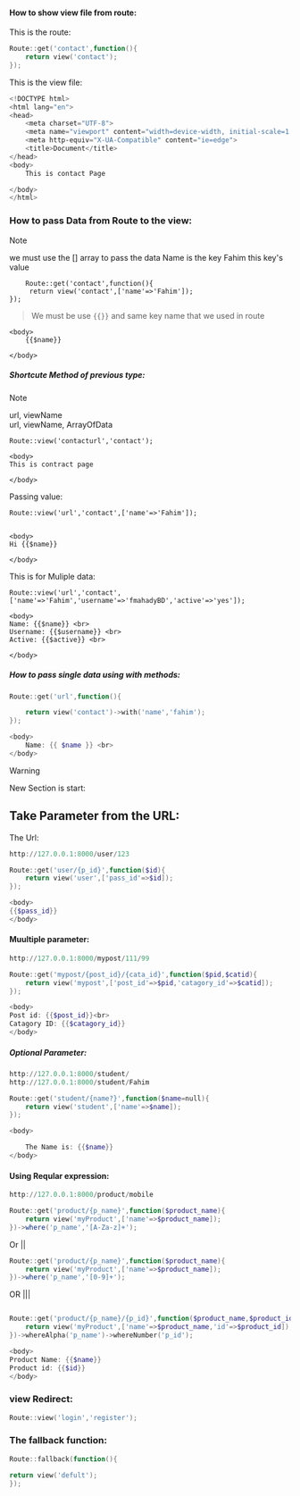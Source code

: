 #### How to show view file from route:

This is the route:

```powershell
Route::get('contact',function(){
    return view('contact');
});
```

This is the view file:

```powershell
<!DOCTYPE html>
<html lang="en">
<head>
    <meta charset="UTF-8">
    <meta name="viewport" content="width=device-width, initial-scale=1.0">
    <meta http-equiv="X-UA-Compatible" content="ie=edge">
    <title>Document</title>
</head>
<body>
    This is contact Page

</body>
</html>

```

### How to pass Data from Route to the view:

> [!NOTE]
> we must use the [] array to pass the data
> Name is the key
> Fahim this key's value

```powertshell
    Route::get('contact',function(){
     return view('contact',['name'=>'Fahim']);
});

```

> We must be use `{{}}` and same key name that we used in route

```powertshell
<body>
    {{$name}}

</body>

```

##### Shortcute Method of previous type:

> [!NOTE]
> url, viewName <br>
> url, viewName, ArrayOfData

```powertshell
Route::view('contacturl','contact');

```

```powertshell
<body>
This is contract page

</body>

```

Passing value:

```powertshell
Route::view('url','contact',['name'=>'Fahim']);

```

```powertshell

<body>
Hi {{$name}}

</body>
```

This is for Muliple data:

```powertshell
Route::view('url','contact',['name'=>'Fahim','username'=>'fmahadyBD','active'=>'yes']);

```

```powertshell
<body>
Name: {{$name}} <br>
Username: {{$username}} <br>
Active: {{$active}} <br>

</body>
```

##### How to pass single data using with methods:

```powershell
Route::get('url',function(){

    return view('contact')->with('name','fahim');
});

```

```powershell
<body>
    Name: {{ $name }} <br>
</body>

```

> [!WARNING]
> New Section is start:

## Take Parameter from the URL:

The Url:

```powershell
http://127.0.0.1:8000/user/123
```

```powershell
Route::get('user/{p_id}',function($id){
    return view('user',['pass_id'=>$id]);
});
```

```powershell
<body>
{{$pass_id}}
</body>
```

#### Muultiple parameter:

```powershell
http://127.0.0.1:8000/mypost/111/99
```

```powershell
Route::get('mypost/{post_id}/{cata_id}',function($pid,$catid){
    return view('mypost',['post_id'=>$pid,'catagory_id'=>$catid]);
});

```

```powershell
<body>
Post id: {{$post_id}}<br>
Catagory ID: {{$catagory_id}}
</body>
```

##### Optional Parameter:

```powershell
http://127.0.0.1:8000/student/
http://127.0.0.1:8000/student/Fahim

```

```powershell
Route::get('student/{name?}',function($name=null){
    return view('student',['name'=>$name]);
});
```

```powershell
<body>

    The Name is: {{$name}}
</body>
```

#### Using Reqular expression:

```powershell
http://127.0.0.1:8000/product/mobile
```

```powershell
Route::get('product/{p_name}',function($product_name){
    return view('myProduct',['name'=>$product_name]);
})->where('p_name','[A-Za-z]+');
```

Or ||

```powershell
Route::get('product/{p_name}',function($product_name){
    return view('myProduct',['name'=>$product_name]);
})->where('p_name','[0-9]+');

```

OR |||

```powershell

Route::get('product/{p_name}/{p_id}',function($product_name,$product_id){
    return view('myProduct',['name'=>$product_name,'id'=>$product_id]);
})->whereAlpha('p_name')->whereNumber('p_id');
```

```powershell
<body>
Product Name: {{$name}}
Product id: {{$id}}
</body>
```

### view Redirect:

```powershell
Route::view('login','register');
```

### The fallback function:

```powershell
Route::fallback(function(){

return view('defult');
});
```


